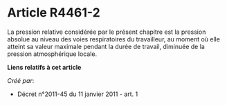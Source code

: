 # Article R4461-2

La pression relative considérée par le présent chapitre est la pression absolue au niveau des voies respiratoires du
travailleur, au moment où elle atteint sa valeur maximale pendant la durée de travail, diminuée de la pression atmosphérique
locale.

**Liens relatifs à cet article**

_Créé par_:

  - Décret n°2011-45 du 11 janvier 2011 - art. 1
